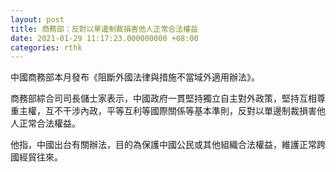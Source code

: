 ```yaml
---
layout: post
title: 商務部：反對以單邊制裁損害他人正常合法權益
date: 2021-01-29 11:17:23.000000000 +08:00
categories: rthk
---
```


中國商務部本月發布《阻斷外國法律與措施不當域外適用辦法》。

商務部綜合司司長儲士家表示，中國政府一貫堅持獨立自主對外政策，堅持互相尊重主權，互不干涉內政，平等互利等國際關係等基本準則，反對以單邊制裁損害他人正常合法權益。

他指，中國出台有關辦法，目的為保護中國公民或其他組織合法權益，維護正常跨國經貿往來。
